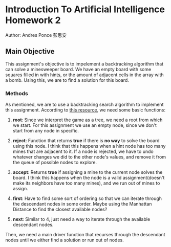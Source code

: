 # Introduction To Artificial Intelligence Homework 2
Author: Andres Ponce 彭思安
## Main Objective

This assignment's objective is to impelement a backtracking algorithm that 
can solve a minesweeper board. We have an empty board with some squares filled
in with hints, or the amount of adjacent cells in the array with a bomb. Using this,
we are to find a solution for this board.

### Methods

As mentioned, we are to use a backtracking search algorithm to implement this assignment.
According to [this resource](https://en.wikipedia.org/wiki/Backtracking), we need some
basic functions:

1. **root**: Since we interpret the game as a tree, we need a root from which we start. 
For this assignment we use an empty node, since we don't start from any node in specific.

2. **reject**: Function that returns **true** if there is **no way** to solve the board using
this node. I think that this happens when a hint node has too many mines that are adjacent to it. 
If a node is rejected, we have to undo whatever changes we did to the other node's values, and 
remove it from the queue of possible nodes to explore. 

3. **accept**: Returns **true** if assigning a mine to the current node solves the board. I think
this happens when the node is a valid assignment(doesn't make its neighbors have too many mines), and
we run out of mines to assign.

4. **first**: Have to find some sort of ordering so that we can iterate through the descendant nodes in 
some order.  Maybe using the Manhattan Distance to find the closest available nodes?

5. **next**: Similar to 4, just need a way to iterate through the available descendant nodes.

Then, we need a main driver function that recurses through the descendant nodes until we either find 
a solution or run out of nodes.
